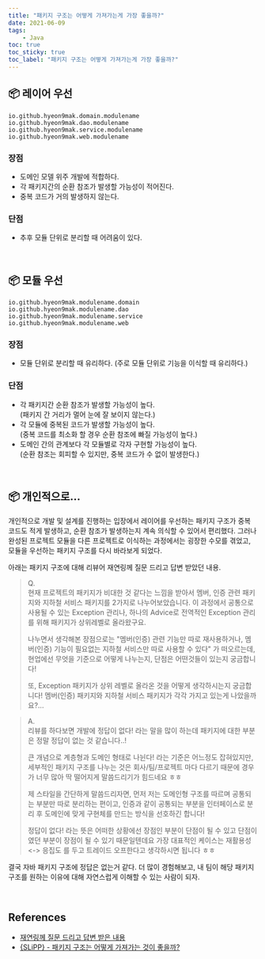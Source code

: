 ```yaml
---
title: "패키지 구조는 어떻게 가져가는게 가장 좋을까?"
date: 2021-06-09
tags:
    - Java
toc: true
toc_sticky: true 
toc_label: "패키지 구조는 어떻게 가져가는게 가장 좋을까?"
---
```


## 📦 레이어 우선
```
io.github.hyeon9mak.domain.modulename
io.github.hyeon9mak.dao.modulename
io.github.hyeon9mak.service.modulename
io.github.hyeon9mak.web.modulename
```

### 장점
- 도메인 모델 위주 개발에 적합하다.
- 각 패키지간의 순환 참조가 발생할 가능성이 적어진다.
- 중복 코드가 거의 발생하지 않는다.

### 단점
- 추후 모듈 단위로 분리할 때 어려움이 있다.

<br>

## 📦 모듈 우선
```
io.github.hyeon9mak.modulename.domain
io.github.hyeon9mak.modulename.dao
io.github.hyeon9mak.modulename.service
io.github.hyeon9mak.modulename.web
```

### 장점
- 모듈 단위로 분리할 때 유리하다. (주로 모듈 단위로 기능을 이식할 때 유리하다.)

### 단점
- 각 패키지간 순환 참조가 발생할 가능성이 높다.  
(패키지 간 거리가 멀어 눈에 잘 보이지 않는다.)
- 각 모듈에 중복된 코드가 발생할 가능성이 높다.  
(중복 코드를 최소화 할 경우 순환 참조에 빠질 가능성이 높다.)
- 도메인 간의 관계보다 각 모듈별로 각자 구현할 가능성이 높다.  
(순환 참조는 회피할 수 있지만, 중복 코드가 수 없이 발생한다.)

<br>

## 📦 개인적으로...

개인적으로 개발 및 설계를 진행하는 입장에서 레이어를 우선하는 패키지 구조가 중복 코드도 적게 발생하고, 
순환 참조가 발생하는지 계속 의식할 수 있어서 편리했다.
그러나 완성된 프로젝트 모듈을 다른 프로젝트로 이식하는 과정에서는 굉장한 수모를 겪었고, 
모듈을 우선하는 패키지 구조를 다시 바라보게 되었다.

아래는 패키지 구조에 대해 리뷰어 재연링께 질문 드리고 답변 받았던 내용.

> Q.  
> 현재 프로젝트의 패키지가 비대한 것 같다는 느낌을 받아서 멤버, 인증 관련 패키지와 지하철 서비스 패키지를 2가지로 나누어보았습니다.
> 이 과정에서 공통으로 사용될 수 있는 Exception 관리나, 하나의 Advice로 전역적인 Exception 관리를 위해 패키지가 상위레벨로 올라왔구요.
> 
> 나누면서 생각해본 장점으로는 "멤버(인증) 관련 기능만 따로 재사용하거나, 멤버(인증) 기능이 필요없는 지하철 서비스만 따로 사용할 수 있다" 가 떠오르는데, 현업에선 무엇을 기준으로 어떻게 나누는지, 단점은 어떤것들이 있는지 궁금합니다!
> 
> 또, Exception 패키지가 상위 레벨로 올라온 것을 어떻게 생각하시는지 궁금합니다!
> 멤버(인증) 패키지와 지하철 서비스 패키지가 각각 가지고 있는게 나았을까요?...

> A.  
> 리뷰를 하다보면 개발에 정답이 없다! 라는 말을 많이 하는데 패키지에 대한 부분은 정말 정답이 없는 것 같습니다..!  
> 
> 큰 개념으로 계층형과 도메인 형태로 나뉜다! 라는 기준은 어느정도 잡혀있지만, 세부적인 패키지 구조를 나누는 것은 회사/팀/프로젝트 마다 다르기 때문에 경우가 너무 많아 딱 떨어지게 말씀드리기가 힘드네요 ㅎㅎ
> 
> 제 스타일을 간단하게 말씀드리자면, 먼저 저는 도메인형 구조를 따르며 공통되는 부분만 따로 분리하는 편이고, 인증과 같이 공통되는 부분을 인터페이스로 분리 후 도메인에 맞게 구현체를 만드는 방식을 선호하긴 합니다!
> 
> 정답이 없다! 라는 뜻은 어떠한 상황에선 장점인 부분이 단점이 될 수 있고 단점이였던 부분이 장점이 될 수 있기 때문일텐데요
> 가장 대표적인 케이스는 재활용성 <-> 응집도 를 두고 트레이드 오프한다고 생각하시면 됩니다 ㅎㅎ

결국 자바 패키지 구조에 정답은 없는거 같다. 더 많이 경험해보고, 내 팀이 해당 패키지 구조를 원하는 이유에 대해 자연스럽게 이해할 수 있는 사람이 되자.

<br>

## References
- [재연링께 질문 드리고 답변 받은 내용](https://github.com/woowacourse/atdd-subway-path/pull/135#discussion_r635195941)
- [{SLiPP} - 패키지 구조는 어떻게 가져가는 것이 좋을까?](https://www.slipp.net/questions/36)
